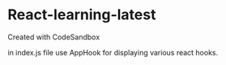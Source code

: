 # React-learning-latest
Created with CodeSandbox

in index.js file use AppHook for displaying various react hooks. 
